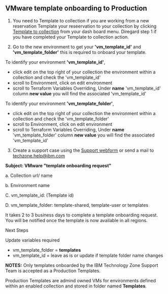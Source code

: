 ## VMware template onboarding to Production

1. You need to Template to collection if you are working from a new reservation Template your reseervation to your collection by clicking [Template to collection](https://github.com/IBM/itz-support-public/blob/main/IBM-Technology-Zone/IBM-Technology-Zone-Runbooks/template-an-ibm-cloud-classic-vm-for-your-collection.md) from your dash board menu. Diregard step 1 if you have completed your Template to collection action.

2. Go to the new environment to get your **'vm_template_id'** and **'vm_template_folder'** this is required to onboard your template. 

To identify your environment **'vm_template_id'**, 
- click edit on the top right of your collection the environment within a collection and check the 'vm_template_id'
- scroll to Environment, click on edit environment
- scroll to Terraform Variables Overriding, Under **name** 'vm_template_id' column **new value** you will find the associated 'vm_template_id'

To identify your environment  **'vm_template_folder'**, 
- click edit on the top right of your collection the environment within a collection and check the 'vm_template_folder'
- scroll to Environment, click on edit environment
- scroll to Terraform Variables Overriding, Under **name** 'vm_template_folder' column **new value** you will find the associated 'vm_template_id'

3. Create a support case using the [Support webform](https://ibmsf.force.com/ibminternalproducts/s/createrecord/NewCase?language=en_US) or send a mail to techzone.help@ibm.com

**Subject: VMware "template onboarding request"**

a. Collection url/ name

b. Environment name

C. vm_template_id: (Template id)

D. vm_template_folder: template-shared, template-user or templates

It takes 2 to 3 business days to complete a template onboarding request. You will be notified once the template is now available in all regions. 

Next Steps

Update variables required  
- vm_template_folder = **templates**
- vm_template_id = leave as is or update if template folder name changes

**NOTES:** Only templates onboarded by the IBM Technology Zone Support Team is accepted as a Production Templates.

Production Templates are admind owned VMs for environments defined within an enabled collection and stored in folder named **Templates**. 






